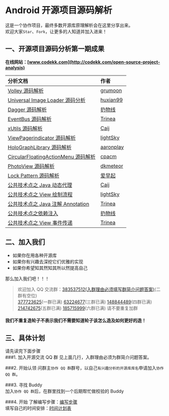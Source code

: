 Android 开源项目源码解析
====================================
这是一个协作项目，最终多数开源库原理解析会在这里分享出来。  
欢迎大家`Star`、`Fork`，让更多的人知道并加入进来！  
## 一、开源项目源码分析第一期成果
**在线网站：[www.codekk.com](http://codekk.com/open-source-project-analysis)**  

分析文档 | 作者 
:------------- | :------------- 
[Volley 源码解析](http://codekk.com/open-source-project-analysis/detail/Android/grumoon/Volley%20%E6%BA%90%E7%A0%81%E8%A7%A3%E6%9E%90) | [grumoon](https://github.com/grumoon)
[Universal Image Loader 源码分析](http://codekk.com/open-source-project-analysis/detail/Android/huxian99/Android%20Universal%20Image%20Loader%20%E6%BA%90%E7%A0%81%E5%88%86%E6%9E%90) | [huxian99](https://github.com/huxian99)
[Dagger 源码解析](http://codekk.com/open-source-project-analysis/detail/Android/%E6%89%94%E7%89%A9%E7%BA%BF/Dagger%20%E6%BA%90%E7%A0%81%E8%A7%A3%E6%9E%90) | [扔物线](https://github.com/rengwuxian)
[EventBus 源码解析](http://codekk.com/open-source-project-analysis/detail/Android/Trinea/EventBus%20%E6%BA%90%E7%A0%81%E8%A7%A3%E6%9E%90) | [Trinea](https://github.com/Trinea)
[xUtils 源码解析](http://codekk.com/open-source-project-analysis/detail/Android/Caij/xUtils%20%E6%BA%90%E7%A0%81%E8%A7%A3%E6%9E%90) | [Caij](https://github.com/Caij)
[ViewPagerindicator 源码解析](http://codekk.com/open-source-project-analysis/detail/Android/lightSky/ViewPagerindicator%20%E6%BA%90%E7%A0%81%E8%A7%A3%E6%9E%90) | [lightSky](https://github.com/lightSky)
[HoloGraphLibrary 源码解析](http://codekk.com/open-source-project-analysis/detail/Android/AaronPlay/HoloGraphLibrary%20%E6%BA%90%E7%A0%81%E8%A7%A3%E6%9E%90) | [aaronplay](https://github.com/AaronPlay)
[CircularFloatingActionMenu 源码解析](http://codekk.com/open-source-project-analysis/detail/Android/cpacm/CircularFloatingActionMenu%20%E6%BA%90%E7%A0%81%E8%A7%A3%E6%9E%90) | [cpacm](https://github.com/cpacm)
[PhotoView 源码解析](http://codekk.com/open-source-project-analysis/detail/Android/dkmeteor/PhotoView%20%E6%BA%90%E7%A0%81%E8%A7%A3%E6%9E%90) | [dkmeteor](https://github.com/dkmeteor)
[Lock Pattern 源码解析](http://codekk.com/open-source-project-analysis/detail/Android/%E7%88%B1%E6%97%A9%E8%B5%B7/Android%20Lock%20Pattern%20%E6%BA%90%E7%A0%81%E8%A7%A3%E6%9E%90) | [爱早起](https://github.com/liang7)
[公共技术点之 Java 动态代理](http://codekk.com/open-source-project-analysis/detail/Android/Caij/%E5%85%AC%E5%85%B1%E6%8A%80%E6%9C%AF%E7%82%B9%E4%B9%8BJava%20%E5%8A%A8%E6%80%81%E4%BB%A3%E7%90%86) | [Caij](https://github.com/Caij)
[公共技术点之 View 绘制流程](http://codekk.com/open-source-project-analysis/detail/Android/lightSky/%E5%85%AC%E5%85%B1%E6%8A%80%E6%9C%AF%E7%82%B9%E4%B9%8BView%20%E7%BB%98%E5%88%B6%E6%B5%81%E7%A8%8B) | [lightSky](https://github.com/lightSky)
[公共技术点之 Java 注解 Annotation](http://codekk.com/open-source-project-analysis/detail/Android/Trinea/%E5%85%AC%E5%85%B1%E6%8A%80%E6%9C%AF%E7%82%B9%E4%B9%8BJava%20%E6%B3%A8%E8%A7%A3%20Annotation) | [Trinea](https://github.com/Trinea)
[公共技术点之依赖注入](http://codekk.com/open-source-project-analysis/detail/Android/%E6%89%94%E7%89%A9%E7%BA%BF/%E5%85%AC%E5%85%B1%E6%8A%80%E6%9C%AF%E7%82%B9%E4%B9%8B%E4%BE%9D%E8%B5%96%E6%B3%A8%E5%85%A5) | [扔物线](https://github.com/rengwuxian)
[公共技术点之 View 事件传递](http://codekk.com/open-source-project-analysis/detail/Android/Trinea/%E5%85%AC%E5%85%B1%E6%8A%80%E6%9C%AF%E7%82%B9%E4%B9%8BView%20%E4%BA%8B%E4%BB%B6%E4%BC%A0%E9%80%92) | [Trinea](https://github.com/Trinea)

## 二、加入我们
- 如果你在用各种开源库  
- 如果你有兴趣去深挖它们优雅的实现  
- 如果你希望知其然知其所以然提高自己  
 
那么加入我们吧！！！  
> 欢迎加入 QQ 交流群：[383537512(入群理由必须填写群简介问题答案)](http://shang.qq.com/wpa/qunwpa?idkey=69b7c4278fc3a33690d4847ed7f9a72b9e4feb51221265a7326cf5261ccd5862 "入群理由必须填写群简介问题答案")(二群有空位)  
> [377723625](http://shang.qq.com/wpa/qunwpa?idkey=12ba39b0c3f5d27620ab0cb63ff80507a8a30fd743a11fad028e7742a871e0dc "入群理由必须填写群简介问题答案")(一群已满) [63224677](http://shang.qq.com/wpa/qunwpa?idkey=fb2eaf0c4b4a8c838ad15e6bdd69d901f038a50f4a77360845b9e6d7ee0ba3ee "入群理由必须填写群简介问题答案")(三群已满) [148844489](http://shang.qq.com/wpa/qunwpa?idkey=5dc2f22b2f9fe3b6136f9cad29399713b118bfaa9a2330e410757362a37572bc "入群理由必须填写群简介问题答案")(四群已满) [214742675](http://jq.qq.com/?_wv=1027&k=Zl6Yyj "入群理由必须填写群简介问题答案")(五群已满) [185715999](http://jq.qq.com/?_wv=1027&k=fJlrh1 "入群理由必须填写群简介问题答案")(六群已满) 请不要重复加群  

#### 我们不重复造轮子不表示我们不需要知道轮子该怎么造及如何更好的造！ 

## 三、具体计划
请先读完下面步骤  
###1. 加入开源交流 QQ 群
见上面几行，入群理由必须为群简介问题答案。  

###2. 开始认领
问群主`协作 QQ 群`群号，以自己`有兴趣分析的开源库库名`申请加入`协作 QQ 群`。  

###3. 寻找 Buddy  
加入`协作 QQ 群`后，在群里找到一个后期帮忙做校验的 Buddy  

###4. 开始
了解编写步骤：[编写步骤](https://github.com/android-cn/android-open-project-analysis/blob/master/procedure.md)  
填写自己的时间安排：[时间计划表](https://github.com/android-cn/android-open-project-analysis/blob/master/schedule.md)
